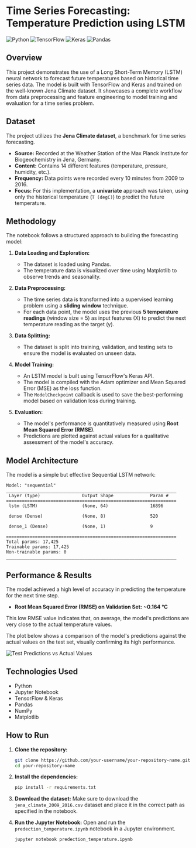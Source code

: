 # Time Series Forecasting: Temperature Prediction using LSTM

![Python](https://img.shields.io/badge/Python-3.8%2B-blue.svg)
![TensorFlow](https://img.shields.io/badge/TensorFlow-2.x-orange.svg)
![Keras](https://img.shields.io/badge/Keras-2.x-red.svg)
![Pandas](https://img.shields.io/badge/Pandas-1.x-green.svg)

## Overview

This project demonstrates the use of a Long Short-Term Memory (LSTM) neural network to forecast future temperatures based on historical time series data. The model is built with TensorFlow and Keras and trained on the well-known Jena Climate dataset. It showcases a complete workflow from data preprocessing and feature engineering to model training and evaluation for a time series problem.

## Dataset

The project utilizes the **Jena Climate dataset**, a benchmark for time series forecasting.
- **Source:** Recorded at the Weather Station of the Max Planck Institute for Biogeochemistry in Jena, Germany.
- **Content:** Contains 14 different features (temperature, pressure, humidity, etc.).
- **Frequency:** Data points were recorded every 10 minutes from 2009 to 2016.
- **Focus:** For this implementation, a **univariate** approach was taken, using only the historical temperature (`T (degC)`) to predict the future temperature.

## Methodology

The notebook follows a structured approach to building the forecasting model:

1.  **Data Loading and Exploration:**
    - The dataset is loaded using Pandas.
    - The temperature data is visualized over time using Matplotlib to observe trends and seasonality.

2.  **Data Preprocessing:**
    - The time series data is transformed into a supervised learning problem using a **sliding window** technique.
    - For each data point, the model uses the previous **5 temperature readings** (window size = 5) as input features (X) to predict the next temperature reading as the target (y).

3.  **Data Splitting:**
    - The dataset is split into training, validation, and testing sets to ensure the model is evaluated on unseen data.

4.  **Model Training:**
    - An LSTM model is built using TensorFlow's Keras API.
    - The model is compiled with the Adam optimizer and Mean Squared Error (MSE) as the loss function.
    - The `ModelCheckpoint` callback is used to save the best-performing model based on validation loss during training.

5.  **Evaluation:**
    - The model's performance is quantitatively measured using **Root Mean Squared Error (RMSE)**.
    - Predictions are plotted against actual values for a qualitative assessment of the model's accuracy.

## Model Architecture

The model is a simple but effective Sequential LSTM network:

```
Model: "sequential"
_________________________________________________________________
 Layer (type)                Output Shape              Param #   
=================================================================
 lstm (LSTM)                 (None, 64)                16896     
                                                                 
 dense (Dense)               (None, 8)                 520       
                                                                 
 dense_1 (Dense)             (None, 1)                 9         
                                                                 
=================================================================
Total params: 17,425
Trainable params: 17,425
Non-trainable params: 0
_________________________________________________________________
```

## Performance & Results

The model achieved a high level of accuracy in predicting the temperature for the next time step.

-   **Root Mean Squared Error (RMSE) on Validation Set:** **~0.164 °C**

This low RMSE value indicates that, on average, the model's predictions are very close to the actual temperature values.

The plot below shows a comparison of the model's predictions against the actual values on the test set, visually confirming its high performance.

![Test Predictions vs Actual Values](https://imgur.com/A8nYyB6)


## Technologies Used

- Python
- Jupyter Notebook
- TensorFlow & Keras
- Pandas
- NumPy
- Matplotlib

## How to Run

1.  **Clone the repository:**
    ```bash
    git clone https://github.com/your-username/your-repository-name.git
    cd your-repository-name
    ```

2.  **Install the dependencies:**
    ```bash
    pip install -r requirements.txt
    ```

3.  **Download the dataset:**
    Make sure to download the `jena_climate_2009_2016.csv` dataset and place it in the correct path as specified in the notebook.

4.  **Run the Jupyter Notebook:**
    Open and run the `predection_temperature.ipynb` notebook in a Jupyter environment.
    ```bash
    jupyter notebook predection_temperature.ipynb
    ```
